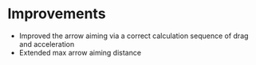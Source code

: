 # Improvements
* Improved the arrow aiming via a correct calculation sequence of drag and acceleration
* Extended max arrow aiming distance